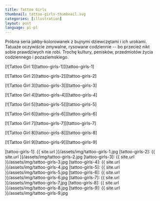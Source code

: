 ```yaml
---
title: Tattoo Girls
thumbnail: tattoo-girls-thumbnail.svg
categories: [illustration]
layout: post
language: pl-pl
---
```


Próbna seria jakby-kolorowanek z bujnymi dziewczętami i ich urokami. Tatuaże oczywiście zmywalne, rysowane codziennie -- bo przecież nikt sobie prawdziwych nie robi. Trochę kultury, penisków, przedmiotów życia codziennego i pozaziemskiego.

[![Tattoo Girl 1][tattoo-girls-1]][tattoo-girls-1]

[![Tattoo Girl 2][tattoo-girls-2]][tattoo-girls-2]

[![Tattoo Girl 3][tattoo-girls-3]][tattoo-girls-3]

[![Tattoo Girl 4][tattoo-girls-4]][tattoo-girls-4]

[![Tattoo Girl 5][tattoo-girls-5]][tattoo-girls-5]

[![Tattoo Girl 6][tattoo-girls-6]][tattoo-girls-6]

[![Tattoo Girl 7][tattoo-girls-7]][tattoo-girls-7]

[![Tattoo Girl 8][tattoo-girls-8]][tattoo-girls-8]

[![Tattoo Girl 9][tattoo-girls-9]][tattoo-girls-9]

[tattoo-girls-1]: {{ site.url }}/assets/img/tattoo-girls-1.jpg
[tattoo-girls-2]: {{ site.url }}/assets/img/tattoo-girls-2.jpg
[tattoo-girls-3]: {{ site.url }}/assets/img/tattoo-girls-3.jpg
[tattoo-girls-4]: {{ site.url }}/assets/img/tattoo-girls-4.jpg
[tattoo-girls-5]: {{ site.url }}/assets/img/tattoo-girls-5.jpg
[tattoo-girls-6]: {{ site.url }}/assets/img/tattoo-girls-6.jpg
[tattoo-girls-7]: {{ site.url }}/assets/img/tattoo-girls-7.jpg
[tattoo-girls-8]: {{ site.url }}/assets/img/tattoo-girls-8.jpg
[tattoo-girls-9]: {{ site.url }}/assets/img/tattoo-girls-9.jpg